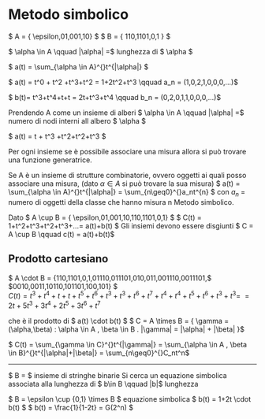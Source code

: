# Metodo simbolico

$ A = \{ \epsilon,01,001,10\} $
$ B = \{ 110,1101,0,1 \} $

$ \alpha \in A \qquad |\alpha| =$ lunghezza di $ \alpha $  

$ a(t) =  \sum_{\alpha \in A}^{}t^{|\alpha|} $

$ a(t) = t^0 + t^2 +t^3+t^2 = 1+2t^2+t^3 \qquad a_n = (1,0,2,1,0,0,0,...)$

$ b(t)= t^3+t^4+t+t = 2t+t^3+t^4 \qquad b_n = (0,2,0,1,1,0,0,0,...)$

Prendendo A come un insieme di alberi
$ \alpha \in A \qquad |\alpha| =$ numero di nodi interni all albero $ \alpha $  

$ a(t) = t + t^3 +t^2+t^2+t^3 $

Per ogni insieme se è possibile associare una misura allora si può trovare una
funzione generatrice.

Se A è un insieme di strutture combinatorie, ovvero oggetti ai quali posso
associare una misura, (dato $\alpha \in A$ si può trovare la sua misura)
$ a(t) =  \sum_{\alpha \in A}^{}t^{|\alpha|} =  \sum_{n\geq0}^{}a_nt^{n} $
con $a_n$ = numero di oggetti della classe che hanno misura n
Metodo simbolico.

Dato $ A \cup B = \{ \epsilon,01,001,10,110,1101,0,1\} $
$ C(t) = 1+t^2+t^3+t^2+t^3+...= a(t)+b(t) $
Gli insiemi devono essere disgiunti
$ C =  A \cup B \qquad c(t) = a(t)+b(t)$

## Prodotto cartesiano 
$ A \cdot B =
\{110,1101,0,1,01110,011101,010,011,001110,0011101,$
$0010,0011,10110,101101,100,101\} $  
$C(t) = t^3+t^4+t+t+t^5+t^6+t^3+t^3+t^6+t^7+t^4+t^4+t^5+t^6+t^3+t^3=$
$= 2t+5t^3+3t^4+2t^5+3t^6+t^7$

che è il prodotto di $ a(t) \cdot b(t) $
$ C = A \times B = \{ \gamma =(\alpha,\beta) : \alpha \in A , \beta \in B .
|\gamma| = |\alpha| + |\beta| \}$

$ C(t) =  \sum_{\gamma \in C}^{}t^{|\gamma|} =  \sum_{\alpha \in A , \beta
  \in B}^{}t^{|\alpha|+|\beta|} =  \sum_{n\geq0}^{}C_nt^n$

---
$ B =  $ insieme di stringhe binarie
Si cerca un equazione simbolica associata alla lunghezza di $ b\in B \qquad
|b|$ lunghezza

$ B = \epsilon \cup \{0,1\} \times B $ equazione simbolica
$ b(t) = 1+2t \cdot b(t) $
$ b(t) =  \frac{1}{1-2t} =  G(2^n) $
